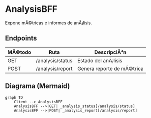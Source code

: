 ﻿# AnalysisBFF
Expone mÃ©tricas e informes de anÃ¡lisis.
## Endpoints
| MÃ©todo | Ruta | DescripciÃ³n |
|--------|------|-------------|
| GET | /analysis/status | Estado del anÃ¡lisis |
| POST | /analysis/report | Genera reporte de mÃ©trica |

## Diagrama (Mermaid)
```mermaid
graph TD
    Client --> AnalysisBFF
    AnalysisBFF -->|GET| _analysis_status[/analysis/status]
    AnalysisBFF -->|POST| _analysis_report[/analysis/report]
```
